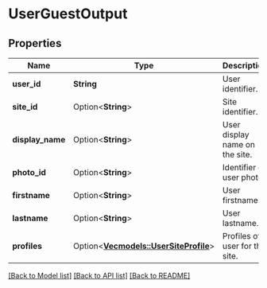 # UserGuestOutput

## Properties

Name | Type | Description | Notes
------------ | ------------- | ------------- | -------------
**user_id** | **String** | User identifier. | 
**site_id** | Option<**String**> | Site identifier. | [optional]
**display_name** | Option<**String**> | User display name on the site. | [optional]
**photo_id** | Option<**String**> | Identifier of user photo. | [optional]
**firstname** | Option<**String**> | User firstname. | [optional]
**lastname** | Option<**String**> | User lastname. | [optional]
**profiles** | Option<[**Vec<models::UserSiteProfile>**](UserSiteProfile.md)> | Profiles of user for this site. | [optional]

[[Back to Model list]](../README.md#documentation-for-models) [[Back to API list]](../README.md#documentation-for-api-endpoints) [[Back to README]](../README.md)


